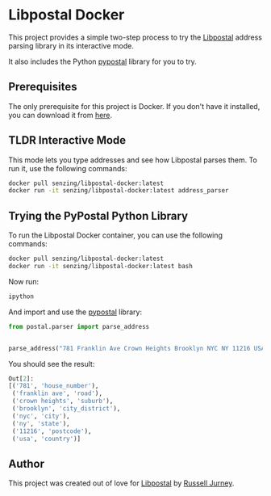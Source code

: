 # Libpostal Docker

This project provides a simple two-step process to try the [Libpostal] address parsing library in its interactive mode.

It also includes the Python [pypostal] library for you to try.

## Prerequisites

The only prerequisite for this project is Docker. If you don't have it installed, you can download it from [here].

## TLDR Interactive Mode

This mode lets you type addresses and see how Libpostal parses them. To run it, use the following commands:

```bash
docker pull senzing/libpostal-docker:latest
docker run -it senzing/libpostal-docker:latest address_parser
```

## Trying the PyPostal Python Library

To run the Libpostal Docker container, you can use the following commands:

```bash
docker pull senzing/libpostal-docker:latest
docker run -it senzing/libpostal-docker:latest bash
```

Now run:

```bash
ipython
```

And import and use the [pypostal] library:

```python
from postal.parser import parse_address


parse_address("781 Franklin Ave Crown Heights Brooklyn NYC NY 11216 USA")
```

You should see the result:

```python
Out[2]:
[('781', 'house_number'),
 ('franklin ave', 'road'),
 ('crown heights', 'suburb'),
 ('brooklyn', 'city_district'),
 ('nyc', 'city'),
 ('ny', 'state'),
 ('11216', 'postcode'),
 ('usa', 'country')]
```

## Author

This project was created out of love for [Libpostal] by [Russell Jurney].

[Libpostal]: https://github.com/openvenues/libpostal
[pypostal]: https://github.com/openvenues/pypostal
[here]: https://www.docker.com/products/docker-desktop
[Russell Jurney]: https://www.linkedin.com/in/russelljurney/

